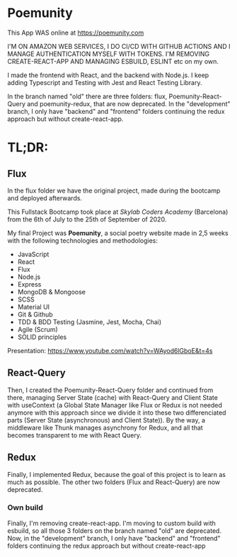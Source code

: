 # Poemunity

This App WAS online at https://poemunity.com 

I'M ON AMAZON WEB SERVICES, I DO CI/CD WITH GITHUB ACTIONS AND I MANAGE AUTHENTICATION MYSELF WITH TOKENS.
I'M REMOVING CREATE-REACT-APP AND MANAGING ESBUILD, ESLINT etc on my own.

I made the frontend with React, and the backend with Node.js. I keep adding Typescript and Testing with Jest and React Testing Library.

In the branch named "old" there are three folders: flux, Poemunity-React-Query and poemunity-redux, that are now deprecated. In the "development" branch, I only have "backend" and "frontend" folders continuing the redux approach but without create-react-app.


# TL;DR:
## Flux 
In the flux folder we have the original project, made during the bootcamp and deployed afterwards. 

This Fullstack Bootcamp took place at _Skylab Coders Academy_ (Barcelona) from the 6th of July to the 25th of September of 2020.

My final Project was **Poemunity**, a social poetry website made in 2,5 weeks with the following technologies and methodologies:

- JavaScript
- React
- Flux
- Node.js
- Express
- MongoDB & Mongoose
- SCSS
- Material UI
- Git & Github
- TDD & BDD Testing (Jasmine, Jest, Mocha, Chai)
- Agile (Scrum)
- SOLID principles

Presentation: https://www.youtube.com/watch?v=WAyod6lGboE&t=4s

## React-Query
Then, I created the Poemunity-React-Query folder and continued from there, managing Server State (cache) with React-Query and Client State with useContext (a Global State Manager like Flux or Redux is not needed anymore with this approach since we divide it into these two differenciated parts (Server State (asynchronous) and Client State)). By the way, a middleware like Thunk manages asynchrony for Redux, and all that becomes transparent to me with React Query.

## Redux
Finally, I implemented Redux, because the goal of this project is to learn as much as possible. The other two folders (Flux and React-Query) are now deprecated.

### Own build
Finally, I'm removing create-react-app. I'm moving to custom build with esbuild, so all those 3 folders on the branch named "old" are deprecated. Now, in the "development" branch, I only have "backend" and "frontend" folders continuing the redux approach but without create-react-app